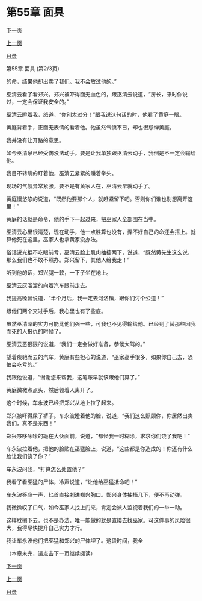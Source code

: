 <h1>第55章   面具</h1>
            <div><p><a href="./0164_%E7%AC%AC55%E7%AB%A0_%E9%9D%A2%E5%85%B7.md">下一页</a></p><p><a href="./0162_%E7%AC%AC55%E7%AB%A0_%E9%9D%A2%E5%85%B7.md">上一页</a></p><p><a href="../">目录</a></p></div>
            <div><p>第55章   面具 (第2/3页)</p><p>的命，结果他却出卖了我们。我不会放过他的。”</p><p>巫清云看了看郑兴。郑兴被吓得面无血色的，跟巫清云说道，“房长，来时你说过，一定会保证我安全的。”</p><p>巫清云瞪着我，怒道，“你别太过分！”跟我说这句话的时，他看了黄庭一眼。</p><p>黄庭背着手，正面无表情的看着他。他虽然气愤不已，却也很忌惮黄庭。</p><p>我并没有让开路的意思。</p><p>如今巫清泉已经受伤没法动手。要是让我单独跟巫清云动手，我倒是不一定会输给他。</p><p>我目不转睛的盯着他，巫清云紧紧的赚着拳头。</p><p>现场的气氛异常紧张，要不是有黄家人在，巫清云早就动手了。</p><p>黄庭慢悠悠的说道，“既然他要那个人，就赶紧留下吧。否则你们谁也别想离开这里！”</p><p>黄庭的话就是命令，他的手下一起过来，把巫家人全部围在当中。</p><p>巫清云心里很清楚，现在动手，他一点胜算也没有，弄不好自己的命还会搭上。就算他死在这里，巫家人也拿黄家没办法。</p><p>俗话说光棍不吃眼前亏，巫清云脸上肌肉抽搐两下，说道，“既然黄先生这么说，那么我们也不敢不照办。郑兴留下，其他人给我走！”</p><p>听到他的话，郑兴腿一软，一下子坐在地上。</p><p>巫清云灰溜溜的向着汽车跟前走去。</p><p>我提高嗓音说道，“半个月后，我一定去河洛镇，跟你们讨个公道！”</p><p>跟他们两个交过手后，我心里也有了些底。</p><p>虽然巫清泽的实力可能比他们强一些，可我也不见得输给他。已经到了替那些因我而死的人报仇的时候了。</p><p>巫清云恶狠狠的说道，“我们一定会做好准备，恭候大驾的。”</p><p>望着疾驰而去的汽车，黄庭有些担心的说道，“巫家高手很多，如果你自己去，恐怕会吃亏的。”</p><p>我跟他说道，“谢谢您来帮我，这笔账早就该跟他们算了。”</p><p>黄庭微微点点头，然后领着人离开了。</p><p>这个时候，车永波已经把郑兴从地上拉了起来。</p><p>郑兴被吓得尿了裤子。车永波瞪着他的脸，说道，“我们这么照顾你，你居然出卖我们，真不是东西！”</p><p>郑兴哆哆嗦嗦的跪在大伙面前，说道，“都怪我一时糊涂，求求你们饶了我吧！”</p><p>车永波拉着他，把他的脸贴在巫猛脸上，说道，“这些都是你造成的！你还有什么脸让我们饶了你？”</p><p>车永波问我，“打算怎么处置他？”</p><p>我看了看巫猛的尸体，冷声说道，“让他给巫猛抵命吧！”</p><p>车永波答应一声，匕首直接刺进郑兴胸口。郑兴身体抽搐几下，便不再动弹。</p><p>我微微叹了口气，如今巫家人找上门来，肯定会派人监视着我们的一举一动。</p><p>这样耽搁下去，也不是办法，唯一能做的就是直接去找巫家。可这件事的风险很大，我得尽快提升自己实力才行。</p><p>我让车永波他们把巫猛和郑兴的尸体埋了。这段时间，我全</p><p>（本章未完，请点击下一页继续阅读）</p></div>
            <div><p><a href="./0164_%E7%AC%AC55%E7%AB%A0_%E9%9D%A2%E5%85%B7.md">下一页</a></p><p><a href="./0162_%E7%AC%AC55%E7%AB%A0_%E9%9D%A2%E5%85%B7.md">上一页</a></p><p><a href="../">目录</a></p></div>
